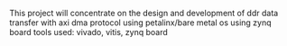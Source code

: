 This project will concentrate on the design and development of ddr data transfer with axi dma protocol using petalinx/bare metal os using zynq board
tools used: vivado, vitis, zynq board
